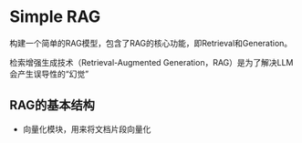 # Simple RAG

构建一个简单的RAG模型，包含了RAG的核心功能，即Retrieval和Generation。

检索增强生成技术（Retrieval-Augmented Generation，RAG）是为了解决LLM会产生误导性的“幻觉”

## RAG的基本结构
- 向量化模块，用来将文档片段向量化